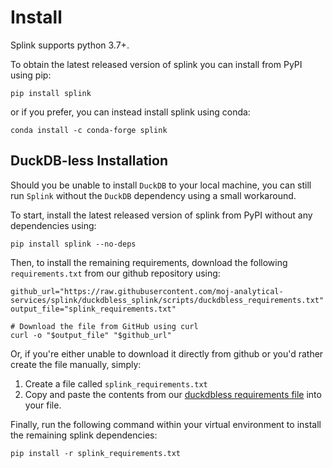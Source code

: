 # Install
Splink supports python 3.7+.

To obtain the latest released version of splink you can install from PyPI using pip:
```shell
pip install splink
```

or if you prefer, you can instead install splink using conda:
```shell
conda install -c conda-forge splink
```

## DuckDB-less Installation
Should you be unable to install `DuckDB` to your local machine, you can still run `Splink` without the `DuckDB` dependency using a small workaround.

To start, install the latest released version of splink from PyPI without any dependencies using:
```shell
pip install splink --no-deps
```

Then, to install the remaining requirements, download the following `requirements.txt` from our github repository using:
```shell
github_url="https://raw.githubusercontent.com/moj-analytical-services/splink/duckdbless_splink/scripts/duckdbless_requirements.txt"
output_file="splink_requirements.txt"

# Download the file from GitHub using curl
curl -o "$output_file" "$github_url"
```

Or, if you're either unable to download it directly from github or you'd rather create the file manually, simply:

1. Create a file called `splink_requirements.txt`
2. Copy and paste the contents from our [duckdbless requirements file](https://github.com/moj-analytical-services/splink/blob/duckdbless_splink/scripts/duckdbless_requirements.txt) into your file.

Finally, run the following command within your virtual environment to install the remaining splink dependencies:
```shell
pip install -r splink_requirements.txt
```
